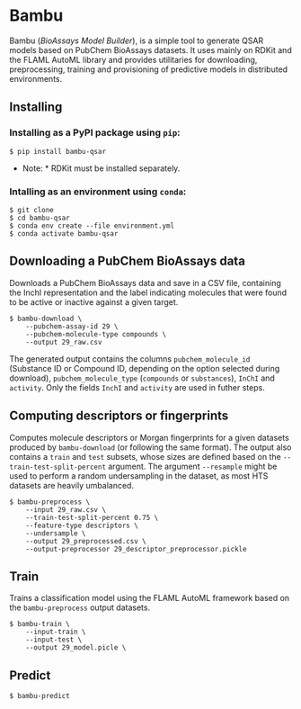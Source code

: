 # Bambu

Bambu (*BioAssays Model Builder*), is a simple tool to generate QSAR models based on PubChem BioAssays datasets. It uses mainly on RDKit and the FLAML AutoML library and provides utilitaries for downloading, preprocessing, training and provisioning of predictive models in distributed environments.


## Installing

### Installing as a PyPI package using `pip`:

```
$ pip install bambu-qsar
```

* Note: * RDKit must be installed separately.

### Intalling as an environment using `conda`:

```
$ git clone 
$ cd bambu-qsar
$ conda env create --file environment.yml
$ conda activate bambu-qsar
```

## Downloading a PubChem BioAssays data

Downloads a PubChem BioAssays data and save in a CSV file, containing the InchI representation and the label indicating molecules that were found to be active or inactive against a given target.

```
$ bambu-download \
    --pubchem-assay-id 29 \
    --pubchem-molecule-type compounds \
    --output 29_raw.csv
```

The generated output contains the columns `pubchem_molecule_id` (Substance ID or Compound ID, depending on the option selected during download), `pubchem_molecule_type` (`compounds` or `substances`), `InChI` and `activity`. Only the fields `InchI` and `activity` are used
in futher steps.

## Computing descriptors or fingerprints

Computes molecule descriptors or Morgan fingerprints for a given datasets produced by `bambu-download` (or following the same format). The output also contains a `train` and `test` subsets, whose sizes are defined based on the `--train-test-split-percent` argument. The argument `--resample` might be used to perform a random undersampling in the dataset, as most HTS datasets are heavily umbalanced.

```
$ bambu-preprocess \
    --input 29_raw.csv \
    --train-test-split-percent 0.75 \
    --feature-type descriptors \
    --undersample \
    --output 29_preprocessed.csv \
    --output-preprocessor 29_descriptor_preprocessor.pickle
``` 

## Train

Trains a classification model using the FLAML AutoML framework based on the `bambu-preprocess` output datasets.

```
$ bambu-train \
    --input-train \
    --input-test \
    --output 29_model.picle \
``` 



## Predict

```
$ bambu-predict
``` 

